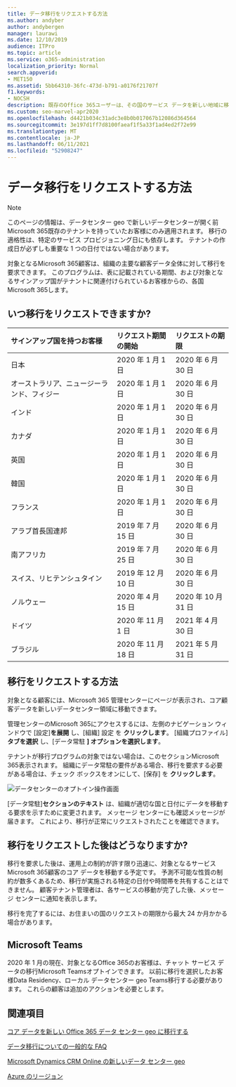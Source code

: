 ```yaml
---
title: データ移行をリクエストする方法
ms.author: andyber
author: andybergen
manager: laurawi
ms.date: 12/10/2019
audience: ITPro
ms.topic: article
ms.service: o365-administration
localization_priority: Normal
search.appverid:
- MET150
ms.assetid: 5bb64310-36fc-473d-b791-a0176f21707f
f1.keywords:
- NOCSH
description: 既存のOffice 365ユーザーは、その国のサービス データを新しい地域に移動Microsoft 365前に要求を提出する必要があります。
ms.custom: seo-marvel-apr2020
ms.openlocfilehash: d4421b034c31adc3e8b0b017067b12086d364564
ms.sourcegitcommit: 3e197d1ff7d8100faeaf1f5a33f1ad4ed2f72e99
ms.translationtype: MT
ms.contentlocale: ja-JP
ms.lasthandoff: 06/11/2021
ms.locfileid: "52908247"
---
```

# <a name="how-to-request-your-data-move"></a>データ移行をリクエストする方法

> [!NOTE]
> このページの情報は、データセンター geo で新しいデータセンターが開く前Microsoft 365既存のテナントを持っていたお客様にのみ適用されます。 移行の適格性は、特定のサービス プロビジョニング日にも依存します。  テナントの作成日が必ずしも重要な 1 つの日付ではない場合があります。
  
対象となるMicrosoft 365顧客は、組織の主要な顧客データ全体に対して移行を要求できます。  このプログラムは、表に記載されている期間、および対象となるサインアップ国がテナントに関連付けられているお客様からの、各国Microsoft 365します。
  
## <a name="when-can-i-request-a-move"></a>いつ移行をリクエストできますか?

| サインアップ国を持つお客様 | リクエスト期間の開始 | リクエストの期限 |
|:-----|:-----|:-----|
|日本  <br/> |2020 年 1 月 1 日  <br/> |2020 年 6 月 30 日  <br/> |
|オーストラリア、ニュージーランド、フィジー  <br/> |2020 年 1 月 1 日  <br/> |2020 年 6 月 30 日  <br/> |
|インド  <br/> |2020 年 1 月 1 日  <br/> |2020 年 6 月 30 日  <br/> |
|カナダ  <br/> |2020 年 1 月 1 日  <br/> |2020 年 6 月 30 日  <br/> |
|英国  <br/> |2020 年 1 月 1 日  <br/> |2020 年 6 月 30 日  <br/> |
|韓国  <br/> |2020 年 1 月 1 日  <br/> |2020 年 6 月 30 日  <br/> |
|フランス  <br/> |2020 年 1 月 1 日  <br/> |2020 年 6 月 30 日  <br/> |
|アラブ首長国連邦  <br/> |2019 年 7 月 15 日  <br/> |2020 年 6 月 30 日  <br/> |
|南アフリカ  <br/> |2019 年 7 月 25 日  <br/> |2020 年 6 月 30 日  <br/> |
|スイス、リヒテンシュタイン  <br/> |2019 年 12 月 10 日  <br/> |2020 年 6 月 30 日  <br/> |
|ノルウェー  <br/> |2020 年 4 月 15 日  <br/> |2020 年 10 月 31 日  <br/> |
|ドイツ  <br/> |2020 年 11 月 1 日  <br/> |2021 年 4 月 30 日  <br/> |
|ブラジル  <br/> |2020 年 11 月 18 日  <br/> |2021 年 5 月 31 日  <br/> |

## <a name="how-to-request-a-move"></a>移行をリクエストする方法

対象となる顧客には、Microsoft 365 管理センターにページが表示され、コア顧客データを新しいデータセンター領域に移動できます。  
  
管理センターのMicrosoft 365にアクセスするには、左側のナビゲーション ウィンドウで [設定]**を展開** し、[組織] 設定 を **クリックします**。
[組織プロファイル] **タブを選択** し、[データ常駐 **] オプションを選択します**。
  
テナントが移行プログラムの対象ではない場合は、このセクションMicrosoft 365表示されます。  組織にデータ常駐の要件がある場合、移行を要求する必要がある場合は、チェック ボックスをオンにして、[保存] を **クリックします**。
  
![データセンターのオプトイン操作画面](../media/dataresidencyflyoutae.jpg)
  
[データ常駐]**セクションのテキスト** は、組織が適切な国と日付にデータを移動する要求を示すために変更されます。 メッセージ センターにも確認メッセージが届きます。 これにより、移行が正常にリクエストされたことを確認できます。 
  
## <a name="what-happens-after-requesting-a-move"></a>移行をリクエストした後はどうなりますか?

移行を要求した後は、運用上の制約が許す限り迅速に、対象となるサービスMicrosoft 365顧客のコア データを移動する予定です。 予測不可能な性質の制約が数多くあるため、移行が実施される特定の日付や時間帯を共有することはできません。 顧客テナント管理者は、各サービスの移動が完了した後、メッセージ センターに通知を表示します。
  
移行を完了するには、お住まいの国のリクエストの期限から最大 24 か月かかる場合があります。
  
## <a name="microsoft-teams"></a>Microsoft Teams

2020 年 1 月の現在、対象となるOffice 365のお客様は、チャット サービス データの移行Microsoft Teamsオプトインできます。  以前に移行を選択したお客様Data Residency、ローカル データセンター geo Teams移行する必要があります。  これらの顧客は追加のアクションを必要とします。

## <a name="related-topics"></a>関連項目

[コア データを新しい Office 365 データ センター geo に移行する](moving-data-to-new-datacenter-geos.md)

[データ移行についての一般的な FAQ](data-move-faq.yml)

[Microsoft Dynamics CRM Online の新しいデータ センター geo](/power-platform/admin/new-datacenter-regions)
  
[Azure のリージョン](https://azure.microsoft.com/regions/)
